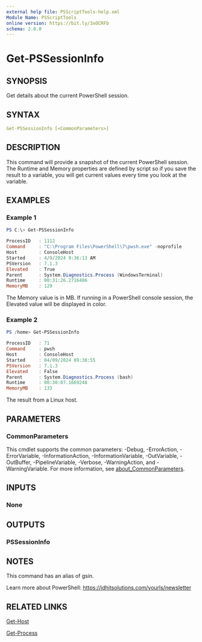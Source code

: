 ```yaml
---
external help file: PSScriptTools-help.xml
Module Name: PSScriptTools
online version: https://bit.ly/3xOCRFb
schema: 2.0.0
---
```


# Get-PSSessionInfo

## SYNOPSIS

Get details about the current PowerShell session.

## SYNTAX

```yaml
Get-PSSessionInfo [<CommonParameters>]
```

## DESCRIPTION

This command will provide a snapshot of the current PowerShell session. The Runtime and Memory properties are defined by script so if you save the result to a variable, you will get current values every time you look at the variable.

## EXAMPLES

### Example 1

```powershell
PS C:\> Get-PSSessionInfo

ProcessID   : 1112
Command     : "C:\Program Files\PowerShell\7\pwsh.exe" -noprofile
Host        : ConsoleHost
Started     : 4/9/2024 9:36:13 AM
PSVersion   : 7.1.3
Elevated    : True
Parent      : System.Diagnostics.Process (WindowsTerminal)
Runtime     : 00:31:26.2716486
MemoryMB    : 129
```

The Memory value is in MB. If running in a PowerShell console session, the Elevated value will be displayed in color.

### Example 2

```powershell
PS /home> Get-PSSessionInfo

ProcessID   : 71
Command     : pwsh
Host        : ConsoleHost
Started     : 04/09/2024 09:38:55
PSVersion   : 7.1.3
Elevated    : False
Parent      : System.Diagnostics.Process (bash)
Runtime     : 00:30:07.1669248
MemoryMB    : 133
```

The result from a Linux host.

## PARAMETERS

### CommonParameters

This cmdlet supports the common parameters: -Debug, -ErrorAction, -ErrorVariable, -InformationAction, -InformationVariable, -OutVariable, -OutBuffer, -PipelineVariable, -Verbose, -WarningAction, and -WarningVariable. For more information, see [about_CommonParameters](http://go.microsoft.com/fwlink/?LinkID=113216).

## INPUTS

### None

## OUTPUTS

### PSSessionInfo

## NOTES

This command has an alias of gsin.

Learn more about PowerShell: https://jdhitsolutions.com/yourls/newsletter

## RELATED LINKS

[Get-Host]()

[Get-Process]()
